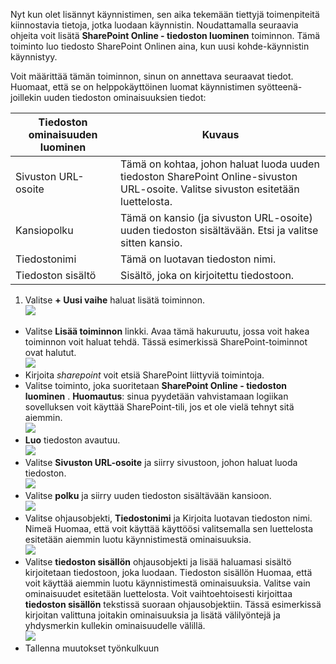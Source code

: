 Nyt kun olet lisännyt käynnistimen, sen aika tekemään tiettyjä toimenpiteitä kiinnostavia tietoja, jotka luodaan käynnistin. Noudattamalla seuraavia ohjeita voit lisätä **SharePoint Online - tiedoston luominen** toiminnon. Tämä toiminto luo tiedosto SharePoint Onlinen aina, kun uusi kohde-käynnistin käynnistyy. 

Voit määrittää tämän toiminnon, sinun on annettava seuraavat tiedot. Huomaat, että se on helppokäyttöinen luomat käynnistimen syötteenä-joillekin uuden tiedoston ominaisuuksien tiedot:

|Tiedoston ominaisuuden luominen|Kuvaus|
|---|---|
|Sivuston URL-osoite|Tämä on kohtaa, johon haluat luoda uuden tiedoston SharePoint Online-sivuston URL-osoite. Valitse sivuston esitetään luettelosta.|
|Kansiopolku|Tämä on kansio (ja sivuston URL-osoite) uuden tiedoston sisältävään. Etsi ja valitse sitten kansio.|
|Tiedostonimi|Tämä on luotavan tiedoston nimi.|
|Tiedoston sisältö|Sisältö, joka on kirjoitettu tiedostoon.|

1. Valitse **+ Uusi vaihe** haluat lisätä toiminnon.  
![](./media/connectors-create-api-sharepointonline/action-1.png)  
- Valitse **Lisää toiminnon** linkki. Avaa tämä hakuruutu, jossa voit hakea toiminnon voit haluat tehdä. Tässä esimerkissä SharePoint-toiminnot ovat halutut.    
![](./media/connectors-create-api-sharepointonline/action-2.png)    
- Kirjoita *sharepoint* voit etsiä SharePoint liittyviä toimintoja.
- Valitse toiminto, joka suoritetaan **SharePoint Online - tiedoston luominen** .   **Huomautus**: sinua pyydetään vahvistamaan logiikan sovelluksen voit käyttää SharePoint-tili, jos et ole vielä tehnyt sitä aiemmin.    
![](./media/connectors-create-api-sharepointonline/action-3.png)    
- **Luo** tiedoston avautuu.   
![](./media/connectors-create-api-sharepointonline/action-4.png)     
- Valitse **Sivuston URL-osoite** ja siirry sivustoon, johon haluat luoda tiedoston.     
![](./media/connectors-create-api-sharepointonline/action-5.png)  
- Valitse **polku** ja siirry uuden tiedoston sisältävään kansioon.  
![](./media/connectors-create-api-sharepointonline/action-6.png)  
- Valitse ohjausobjekti, **Tiedostonimi** ja Kirjoita luotavan tiedoston nimi. Nimeä Huomaa, että voit käyttää käyttöösi valitsemalla sen luettelosta esitetään aiemmin luotu käynnistimestä ominaisuuksia.     
![](./media/connectors-create-api-sharepointonline/action-7.png)  
- Valitse **tiedoston sisällön** ohjausobjekti ja lisää haluamasi sisältö kirjoitetaan tiedostoon, joka luodaan. Tiedoston sisällön Huomaa, että voit käyttää aiemmin luotu käynnistimestä ominaisuuksia. Valitse vain ominaisuudet esitetään luettelosta. Voit vaihtoehtoisesti kirjoittaa **tiedoston sisällön** tekstissä suoraan ohjausobjektiin. Tässä esimerkissä kirjoitan valittuna joitakin ominaisuuksia ja lisätä välilyöntejä ja yhdysmerkin kullekin ominaisuudelle välillä.        
![](./media/connectors-create-api-sharepointonline/action-8.png)  
- Tallenna muutokset työnkulkuun  
